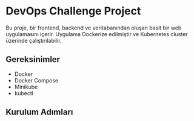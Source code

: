 # DevOps Challenge Project

Bu proje, bir frontend, backend ve veritabanından oluşan basit bir web uygulamasını içerir. Uygulama Dockerize edilmiştir ve Kubernetes cluster üzerinde çalıştırılabilir.

## Gereksinimler

- Docker
- Docker Compose
- Minikube
- kubectl

## Kurulum Adımları

